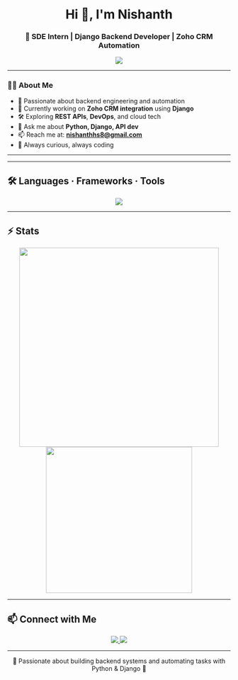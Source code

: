 <h1 align="center">Hi 👋, I'm Nishanth</h1>
<h3 align="center">🚀 SDE Intern | Django Backend Developer | Zoho CRM Automation</h3>

<p align="center">
  <img src="https://readme-typing-svg.herokuapp.com?color=7CFC00&size=22&center=true&vCenter=true&width=450&lines=Django+Backend+Developer;Zoho+CRM+Integration+Expert;Python+Automator;Learning+Every+Day!" />
</p>


---

### 🧑‍💻 About Me

- 🎯 Passionate about backend engineering and automation
- 🔭 Currently working on **Zoho CRM integration** using **Django**
- 🛠️ Exploring **REST APIs**, **DevOps**, and cloud tech
- 💬 Ask me about **Python, Django, API dev**
- 📫 Reach me at: **nishanthhs8@gmail.com**
- 🧠 Always curious, always coding

---

---

## 🛠️ Languages · Frameworks · Tools

<p align="center">
  <img src="https://skillicons.dev/icons?i=python,django,html,css,js,ts,bootstrap,java,react,postgresql,vscode,git,github,linux" />
</p>

---

## ⚡ Stats

<p align="center">
  <img src="https://github-readme-stats.vercel.app/api?username=Nishu2918&show_icons=true&theme=dark&hide_border=true&bg_color=00000000" width="450"/>
  <img src="https://github-readme-stats.vercel.app/api/top-langs/?username=Nishu2918&layout=compact&theme=dark&hide_border=true&bg_color=00000000" width="330"/>
</p>

---

## 📫 Connect with Me

<p align="center">
  <a href="https://www.linkedin.com/in/YOUR_LINKEDIN/" target="_blank">
    <img src="https://img.shields.io/badge/LinkedIn-blue?style=for-the-badge&logo=linkedin&logoColor=white"/>
  </a>
  <a href="mailto:nishanth@example.com">
    <img src="https://img.shields.io/badge/Gmail-D14836?style=for-the-badge&logo=gmail&logoColor=white"/>
  </a>
</p>

---

<p align="center">🧠 Passionate about building backend systems and automating tasks with Python & Django 🚀</p>
